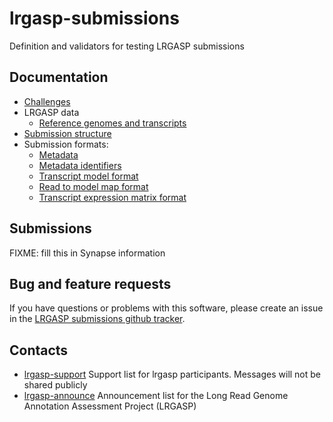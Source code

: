 # lrgasp-submissions

Definition and validators for testing LRGASP submissions

## Documentation

- [Challenges](docs/challenges.md)
- LRGASP data
  - [Reference genomes and transcripts](docs/reference-genomes.md)
- [Submission structure](docs/submission.md)
- Submission formats:
  - [Metadata](docs/metadata.md)
  - [Metadata identifiers](docs/metadata-identifiers.md)
  - [Transcript model format](docs/model-format.md)
  - [Read to model map format](docs/read_model_map_format.md)
  - [Transcript expression matrix format](docs/expression_matrix_format.md)

## Submissions

FIXME: fill this in Synapse information

## Bug and feature requests

If you have questions or problems with this software, please create an issue in the
[LRGASP submissions github tracker](https://github.com/LRGASP/lrgasp-submissions/issues).

## Contacts

- [lrgasp-support](mailto:lrgasp-support-group@ucsc.edu) Support list for lrgasp participants. Messages will not be shared publicly
- [lrgasp-announce](mailto:lrgasp-announce-group@ucsc.edu) Announcement list for the Long Read Genome Annotation Assessment Project (LRGASP)


